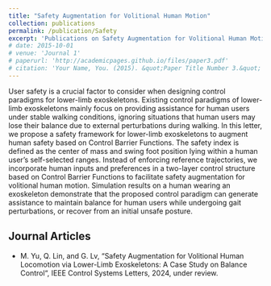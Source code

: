 ```yaml
---
title: "Safety Augmentation for Volitional Human Motion"
collection: publications
permalink: /publication/Safety
excerpt: 'Publications on Safety Augmentation for Volitional Human Motion via Exoskeletons'
# date: 2015-10-01
# venue: 'Journal 1'
# paperurl: 'http://academicpages.github.io/files/paper3.pdf'
# citation: 'Your Name, You. (2015). &quot;Paper Title Number 3.&quot; <i>Journal 1</i>. 1(3).'
---
```

User safety is a crucial factor to consider when designing control paradigms for lower-limb exoskeletons. Existing control paradigms of lower-limb exoskeletons mainly focus on providing assistance for human users under stable walking conditions, ignoring situations that human users may lose their balance due to external perturbations during walking. In this letter, we propose a safety framework for lower-limb exoskeletons to augment human safety based on Control Barrier Functions. The safety index is defined as the center of mass and swing foot position lying within a human user’s self-selected ranges. Instead
of enforcing reference trajectories, we incorporate human inputs and preferences in a two-layer control structure based on Control Barrier Functions to facilitate safety augmentation for volitional human motion. Simulation results on a human wearing an exoskeleton demonstrate that the proposed control paradigm can generate assistance to maintain balance for human users while undergoing gait perturbations, or recover from an initial unsafe posture.

Journal Articles
---
* M. Yu, Q. Lin, and G. Lv, “Safety Augmentation for Volitional Human Locomotion via Lower-Limb Exoskeletons: A Case Study on Balance Control“, IEEE Control Systems Letters, 2024, under review. 

